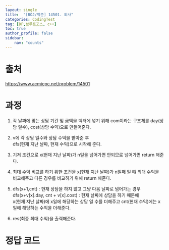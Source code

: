 ```yaml
---
layout: single
title:  "[BOJ/백준] 14501. 퇴사"
categories: CodingTest
tag: [DP,브루트포스, c++]
toc: true
author_profile: false
sidebar:
    nav: "counts"
---
```


# 출처
<https://www.acmicpc.net/problem/14501>



  
  
# 과정  
1. 각 날짜에 맞는 상담 기간 및 금액을 벡터에 넣기 위해 com이라는 구조체를 day(상담 일수), cost(상담 수익)으로 만들어준다.  

2. v에 각 상담 일수와 상담 수익을 받아준 후   
dfs(현재 지난 날짜, 현재 수익)으로 시작해 준다.  

3. 기저 조건으로 x(현재 지난 날짜)가 n일을 넘어가면 안되므로 넘어가면
return 해준다.  

4. 최대 수익 비교를 하기 위한 조건을 x(현재 지난 날짜)가 n일째 일 떄 최대 수익을 비교해주고 다른 경우를 비교하기 위해 return 해준다.  

5. dfs(x+1,cnt) : 현재 상담을 하지 않고 그냥 다음 날짜로 넘어가는 경우  
dfs(x+v[x].day, cnt + v[x].cost) : 현재 날짜에 상담을 하기 때문에  
x(현재 지난 날짜)에 x일에 해당하는 상담 일 수를 더해주고 cnt(현재 수익)에는 x일에 해당하는 수익을 더해준다.  
 
6. res(최종 최대 수익)을 출력해준다.




# 정답 코드
<script src="https://gist.github.com/kghees/83f08852cc66cb8766e1c8d5f1d248d2.js"></script>




